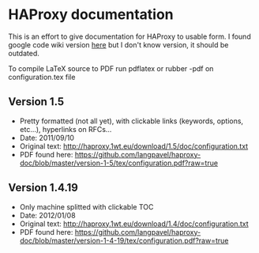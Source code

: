 HAProxy documentation
=====================

This is an effort to give documentation for HAProxy to usable form.
I found google code wiki version [here](http://code.google.com/p/haproxy-docs/) but I don't know version, it should be outdated.

To compile LaTeX source to PDF run pdflatex or rubber -pdf on configuration.tex file

Version 1.5 
-----------
* Pretty formatted (not all yet), with clickable links (keywords, options, etc...), hyperlinks on RFCs...
* Date: 2011/09/10
* Original text: http://haproxy.1wt.eu/download/1.5/doc/configuration.txt
* PDF found here: https://github.com/langpavel/haproxy-doc/blob/master/version-1-5/tex/configuration.pdf?raw=true

Version 1.4.19
--------------
* Only machine splitted with clickable TOC
* Date: 2012/01/08
* Original text: http://haproxy.1wt.eu/download/1.4/doc/configuration.txt
* PDF found here: https://github.com/langpavel/haproxy-doc/blob/master/version-1-4-19/tex/configuration.pdf?raw=true


